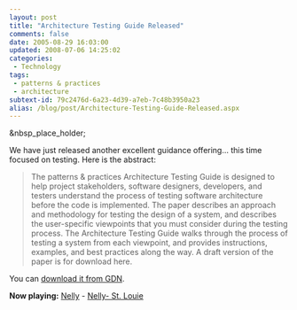 ```yaml
---
layout: post
title: "Architecture Testing Guide Released"
comments: false
date: 2005-08-29 16:03:00
updated: 2008-07-06 14:25:02
categories:
 - Technology
tags:
 - patterns & practices
 - architecture
subtext-id: 79c2476d-6a23-4d39-a7eb-7c48b3950a23
alias: /blog/post/Architecture-Testing-Guide-Released.aspx
---
```



&nbsp_place_holder;

We have just released another excellent guidance offering... this time focused on testing. Here is the abstract: 

> The patterns & practices Architecture Testing Guide is designed to help project stakeholders, software designers, developers, and testers understand the process of testing software architecture before the code is implemented. The paper describes an approach and methodology for testing the design of a system, and describes the user-specific viewpoints that you must consider during the testing process. The Architecture Testing Guide walks through the process of testing a system from each viewpoint, and provides instructions, examples, and best practices along the way. A draft version of the paper is for download here. 

You can [download it from GDN](http://www.gotdotnet.com/codegallery/codegallery.aspx?id=4713168a-9073-40e2-854a-a4b9ca217de9). 

**Now playing:** [Nelly](http://phobos.apple.com/WebObjects/MZSearch.woa/wa/advancedSearchResults?artistTerm=Nelly) - [Nelly- St. Louie](http://phobos.apple.com/WebObjects/MZSearch.woa/wa/advancedSearchResults?songTerm=Nelly-%20St.%20Louie&artistTerm=Nelly)

